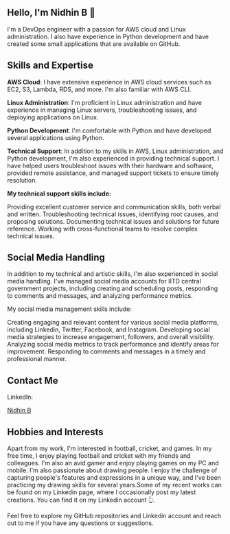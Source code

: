 ## Hello, I'm Nidhin B 👋

I'm a DevOps engineer with a passion for AWS cloud and Linux administration. I also have experience in Python development and have created some small applications that are available on GitHub.

## Skills and Expertise

**AWS Cloud**: I have extensive experience in AWS cloud services such as EC2, S3, Lambda, RDS, and more. I'm also familiar with AWS CLI.

**Linux Administration**: I'm proficient in Linux administration and have experience in managing Linux servers, troubleshooting issues, and deploying applications on Linux.

**Python Development**: I'm comfortable with Python and have developed several applications using Python.

**Technical Support**: In addition to my skills in AWS, Linux administration, and Python development, I'm also experienced in providing technical support. I have helped users troubleshoot issues with their hardware and software, provided remote assistance, and managed support tickets to ensure timely resolution.

**My technical support skills include:**

Providing excellent customer service and communication skills, both verbal and written.
Troubleshooting technical issues, identifying root causes, and proposing solutions.
Documenting technical issues and solutions for future reference.
Working with cross-functional teams to resolve complex technical issues.

## Social Media Handling
In addition to my technical and artistic skills, I'm also experienced in social media handling. I've managed social media accounts for IITD central government projects, including creating and scheduling posts, responding to comments and messages, and analyzing performance metrics.

My social media management skills include:

Creating engaging and relevant content for various social media platforms, including Linkedin, Twitter, Facebook, and Instagram.
Developing social media strategies to increase engagement, followers, and overall visibility.
Analyzing social media metrics to track performance and identify areas for improvement.
Responding to comments and messages in a timely and professional manner.

## Contact Me

LinkedIn: <div class="badge-base LI-profile-badge" data-locale="en_US" data-size="large" data-theme="light" data-type="VERTICAL" data-vanity="nidhinbabukuttan" data-version="v1"><a class="badge-base__link LI-simple-link" href="https://in.linkedin.com/in/nidhinbabukuttan?trk=profile-badge">Nidhin B</a></div>
              

## Hobbies and Interests
Apart from my work, I'm interested in football, cricket, and games. In my free time, I enjoy playing football and cricket with my friends and colleagues. I'm also an avid gamer and enjoy playing games on my PC and mobile.
I'm also passionate about drawing people. I enjoy the challenge of capturing people's features and expressions in a unique way, and I've been practicing my drawing skills for several years.Some of my recent works can be found on my Linkedin page, where I occasionally post my latest creations. You can find it on my Linkedin account 👆.

Feel free to explore my GitHub repositories and Linkedin account and reach out to me if you have any questions or suggestions.
